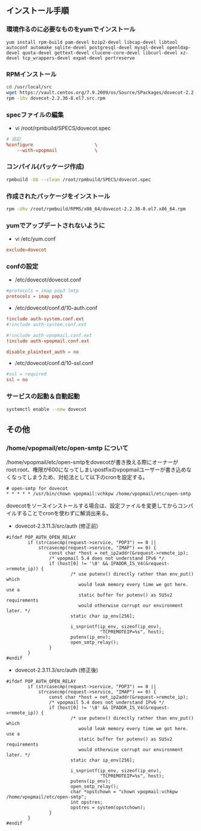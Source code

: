 
## インストール手順
### 環境作るのに必要なものをyumでインストール

```
yum install rpm-build pam-devel bzip2-devel libcap-devel libtool autoconf automake sqlite-devel postgresql-devel mysql-devel openldap-devel quota-devel gettext-devel clucene-core-devel libcurl-devel xz-devel tcp_wrappers-devel expat-devel portreserve
```

### RPMインストール

```bash
cd /usr/local/src
wget https://vault.centos.org/7.9.2009/os/Source/SPackages/dovecot-2.2.36-8.el7.src.rpm
rpm -ihv dovecot-2.2.36-8.el7.src.rpm
```

### specファイルの編集
- vi /root/rpmbuild/SPECS/dovecot.spec

```conf
# 追記
%configure                       \
    --with-vpopmail              \
```

### コンパイル(パッケージ作成)

```bash
rpmbuild -bb --clean /root/rpmbuild/SPECS/dovecot.spec
```

### 作成されたパッケージをインストール

```bash
rpm -Uhv /root/rpmbuild/RPMS/x86_64/dovecot-2.2.36-8.el7.x86_64.rpm
```

### yumでアップデートされないように
- vi /etc/yum.conf

```conf
exclude=dovecot
```

### confの設定
- /etc/dovecot/dovecot.conf

```conf
#protocols = imap pop3 lmtp
protocols = imap pop3
```

- /etc/dovecot/conf.d/10-auth.conf

```conf
!include auth-system.conf.ext
#!include auth-system.conf.ext
```

```conf
#!include auth-vpopmail.conf.ext
!include auth-vpopmail.conf.ext
```

```conf
disable_plaintext_auth = no
```

- /etc/dovecot/conf.d/10-ssl.conf

```conf
#ssl = required
ssl = no
```

### サービスの起動＆自動起動

```bash
systemctl enable --now dovecot
```

## その他
### /home/vpopmail/etc/open-smtp について

/home/vpopmail/etc/open-smtpをdovecotが書き換える際にオーナーがroot:root、権限が600になってしまいpostfixのvpopmailユーザーが書き込めなくなってしまうため、対処法として以下のcronを設定する。  

```
# open-smtp for dovecot
* * * * * /usr/bin/chown vpopmail:vchkpw /home/vpopmail/etc/open-smtp
```

dovecotをソースインストールする場合は、設定ファイルを変更してからコンパイルすることでcronを使わずに解消出来る。

- dovecot-2.3.11.3/src/auth (修正前)
```
#ifdef POP_AUTH_OPEN_RELAY
        if (strcasecmp(request->service, "POP3") == 0 ||
            strcasecmp(request->service, "IMAP") == 0) {
                const char *host = net_ip2addr(&request->remote_ip);
                /* vpopmail 5.4 does not understand IPv6 */
                if (host[0] != '\0' && IPADDR_IS_V4(&request->remote_ip)) {
                        /* use putenv() directly rather than env_put() which
                           would leak memory every time we got here. use a
                           static buffer for putenv() as SUSv2 requirements
                           would otherwise corrupt our environment later. */
                        static char ip_env[256];

                        i_snprintf(ip_env, sizeof(ip_env),
                                   "TCPREMOTEIP=%s", host);
                        putenv(ip_env);
                        open_smtp_relay();
                }
        }
#endif
```

- dovecot-2.3.11.3/src/auth (修正後)

```
#ifdef POP_AUTH_OPEN_RELAY
        if (strcasecmp(request->service, "POP3") == 0 ||
            strcasecmp(request->service, "IMAP") == 0) {
                const char *host = net_ip2addr(&request->remote_ip);
                /* vpopmail 5.4 does not understand IPv6 */
                if (host[0] != '\0' && IPADDR_IS_V4(&request->remote_ip)) {
                        /* use putenv() directly rather than env_put() which
                           would leak memory every time we got here. use a
                           static buffer for putenv() as SUSv2 requirements
                           would otherwise corrupt our environment later. */
                        static char ip_env[256];

                        i_snprintf(ip_env, sizeof(ip_env),
                                   "TCPREMOTEIP=%s", host);
                        putenv(ip_env);
                        open_smtp_relay();
                        char *opstchown = "chown vpopmail:vchkpw /home/vpopmail/etc/open-smtp";
                        int opstres;
                        opstres = system(opstchown);
                }
        }
#endif
```